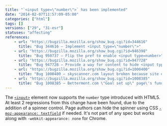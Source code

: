 ```yaml
---
title: "`<input type=\"number\">` has been implemented"
date: "2014-02-07T11:57:09-05:00"
categories: ["html"]
tags: []
versions: ["29", "31-esr"]
statuses: "affecting"
references:
    - url: "https://bugzilla.mozilla.org/show_bug.cgi?id=344616"
      title: "Bug 344616 – Implement <input type=\"number\">"
    - url: "https://bugzilla.mozilla.org/show_bug.cgi?id=946398"
      title: "Bug 950737 – Flip the pref to enable <input type=number>"
    - url: "https://bugzilla.mozilla.org/show_bug.cgi?id=947728"
      title: "Bug 947728 – Provide a way for content to hide <input type=number>\'s spinner"
    - url: "https://bugzilla.mozilla.org/show_bug.cgi?id=1000400"
      title: "Bug 1000400 – skyscanner.com layout broken because site doesn\'t leave enough room for arrow buttons on <input type=\"number\">"
    - url: "https://bugzilla.mozilla.org/show_bug.cgi?id=1008385"
      title: "Bug 1008385 – Betterment.com \"Goal set up\" page\'s funded-in-X-years input is broken, due to spinners pushing number out of view"
---
```

The [`<input>`](https://developer.mozilla.org/docs/Web/HTML/Element/input) element now supports the `number` type introduced with HTML5. At least 2 regressions from this change have been found, due to the addition of a spinner control. Page authors can hide the spinner using CSS [`-moz-appearance: textfield`](https://developer.mozilla.org/docs/Web/CSS/-moz-appearance) if needed. It's not part of any spec but works along with `-webkit-appearance: none` for Chrome.
